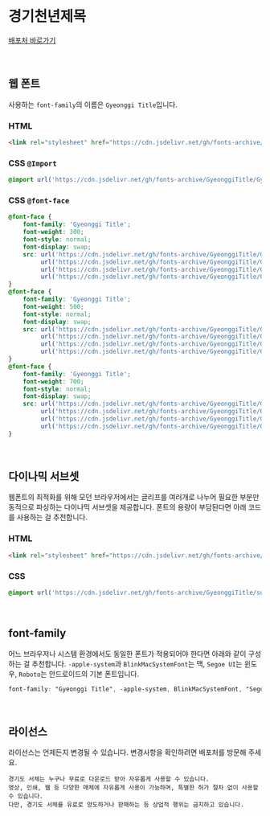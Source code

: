 # 경기천년제목

[배포처 바로가기](https://www.gg.go.kr/contents/contents.do?ciIdx=679&menuId=2457)

&nbsp;

## 웹 폰트

사용하는 `font-family`의 이름은 `Gyeonggi Title`입니다.

### HTML

```html
<link rel="stylesheet" href="https://cdn.jsdelivr.net/gh/fonts-archive/GyeonggiTitle/GyeonggiTitle.css" type="text/css"/>
```

### CSS `@Import`

```css
@import url('https://cdn.jsdelivr.net/gh/fonts-archive/GyeonggiTitle/GyeonggiTitle.css');
```

### CSS `@font-face`

```css
@font-face {
    font-family: 'Gyeonggi Title';
    font-weight: 300;
    font-style: normal;
    font-display: swap;
    src: url('https://cdn.jsdelivr.net/gh/fonts-archive/GyeonggiTitle/GyeonggiTitle-Light.woff2') format('woff2'),
         url('https://cdn.jsdelivr.net/gh/fonts-archive/GyeonggiTitle/GyeonggiTitle-Light.woff') format('woff'),
         url('https://cdn.jsdelivr.net/gh/fonts-archive/GyeonggiTitle/GyeonggiTitle-Light.otf') format('opentype'),
         url('https://cdn.jsdelivr.net/gh/fonts-archive/GyeonggiTitle/GyeonggiTitle-Light.ttf') format('truetype');
}
@font-face {
    font-family: 'Gyeonggi Title';
    font-weight: 500;
    font-style: normal;
    font-display: swap;
    src: url('https://cdn.jsdelivr.net/gh/fonts-archive/GyeonggiTitle/GyeonggiTitle-Medium.woff2') format('woff2'),
         url('https://cdn.jsdelivr.net/gh/fonts-archive/GyeonggiTitle/GyeonggiTitle-Medium.woff') format('woff'),
         url('https://cdn.jsdelivr.net/gh/fonts-archive/GyeonggiTitle/GyeonggiTitle-Medium.otf') format('opentype'),
         url('https://cdn.jsdelivr.net/gh/fonts-archive/GyeonggiTitle/GyeonggiTitle-Medium.ttf') format('truetype');
}
@font-face {
    font-family: 'Gyeonggi Title';
    font-weight: 700;
    font-style: normal;
    font-display: swap;
    src: url('https://cdn.jsdelivr.net/gh/fonts-archive/GyeonggiTitle/GyeonggiTitle-Bold.woff2') format('woff2'),
         url('https://cdn.jsdelivr.net/gh/fonts-archive/GyeonggiTitle/GyeonggiTitle-Bold.woff') format('woff'),
         url('https://cdn.jsdelivr.net/gh/fonts-archive/GyeonggiTitle/GyeonggiTitle-Bold.otf') format('opentype'),
         url('https://cdn.jsdelivr.net/gh/fonts-archive/GyeonggiTitle/GyeonggiTitle-Bold.ttf') format('truetype');
}
```

&nbsp;

## 다이나믹 서브셋

웹폰트의 최적화를 위해 모던 브라우저에서는 글리프를 여러개로 나누어 필요한 부분만 동적으로 파싱하는 다이나믹 서브셋을 제공합니다. 폰트의 용량이 부담된다면 아래 코드를 사용하는 걸 추천합니다.

### HTML

```html
<link rel="stylesheet" href="https://cdn.jsdelivr.net/gh/fonts-archive/GyeonggiTitle/subsets/GyeonggiTitle-dynamic-subset.css" type="text/css"/>
```

### CSS

```css
@import url('https://cdn.jsdelivr.net/gh/fonts-archive/GyeonggiTitle/subsets/GyeonggiTitle-dynamic-subset.css');
```

&nbsp;

## font-family

어느 브라우저나 시스템 환경에서도 동일한 폰트가 적용되어야 한다면 아래와 같이 구성하는 걸 추천합니다. `-apple-system`과 `BlinkMacSystemFont`는 맥, `Segoe UI`는 윈도우, `Roboto`는 안드로이드의 기본 폰트입니다.


```css
font-family: "Gyeonggi Title", -apple-system, BlinkMacSystemFont, "Segoe UI", Roboto, Oxygen, Ubuntu, Cantarell, "Open Sans", "Helvetica Neue", sans-serif;
```

&nbsp;

## 라이선스

라이선스는 언제든지 변경될 수 있습니다. 변경사항을 확인하려면 배포처를 방문해 주세요.

```
경기도 서체는 누구나 무료로 다운로드 받아 자유롭게 사용할 수 있습니다. 
영상, 인쇄, 웹 등 다양한 매체에 자유롭게 사용이 가능하며, 특별한 허가 절차 없이 사용할 수 있습니다. 
다만, 경기도 서체를 유료로 양도하거나 판매하는 등 상업적 행위는 금지하고 있습니다.
```
